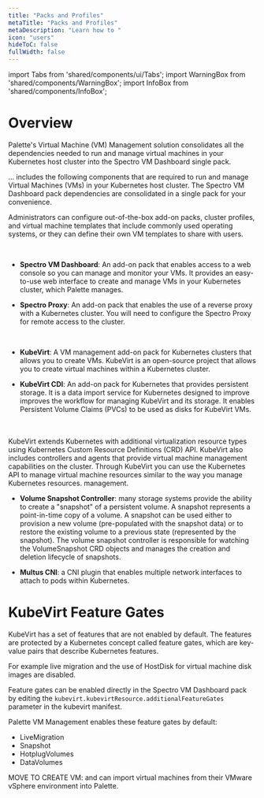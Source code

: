 ```yaml
---
title: "Packs and Profiles"
metaTitle: "Packs and Profiles"
metaDescription: "Learn how to "
icon: "users"
hideToC: false
fullWidth: false
---
```


import Tabs from 'shared/components/ui/Tabs';
import WarningBox from 'shared/components/WarningBox';
import InfoBox from 'shared/components/InfoBox';



# Overview

Palette's Virtual Machine (VM) Management solution consolidates all the dependencies needed to run and manage virtual machines in your Kubernetes host cluster into the Spectro VM Dashboard single pack.

 ... includes the following components that are required to run and manage Virtual Machines (VMs) in your Kubernetes host cluster. The Spectro VM Dashboard pack dependencies are consolidated in a single pack for your convenience. 

Administrators can configure out-of-the-box add-on packs, cluster profiles, and virtual machine templates that include commonly used operating systems, or they can define their own VM templates to share with users. 

<br />

- **Spectro VM Dashboard**: An add-on pack that enables access to a web console so you can manage and monitor your VMs. It provides an easy-to-use web interface to create and manage VMs in your Kubernetes cluster, which Palette manages.


- **Spectro Proxy**: An add-on pack that enables the use of a reverse proxy with a Kubernetes cluster. You will need to configure the Spectro Proxy for remote access to the cluster.

 <br />

- **KubeVirt**: A VM management add-on pack for Kubernetes clusters that allows you to create VMs. KubeVirt is an open-source project that allows you to create virtual machines within a Kubernetes cluster.


- **KubeVirt CDI**:  An add-on pack for Kubernetes that provides persistent storage. It is a data import service for Kubernetes designed to improve improves the workflow for managing KubeVirt and its storage. It enables Persistent Volume Claims (PVCs) to be used as disks for KubeVirt VMs.
<br />
<br />
KubeVirt extends Kubernetes with additional virtualization resource types using Kubernetes Custom Resource Definitions (CRD) API. KubeVirt also includes controllers and agents that provide virtual machine management capabilities on the cluster. Through KubeVirt you can use the Kubernetes API to manage virtual machine resources similar to the way you manage Kubernetes resources. 
management. 


- **Volume Snapshot Controller**: many storage systems provide the ability to create a "snapshot" of a persistent volume. A snapshot represents a point-in-time copy of a volume. A snapshot can be used either to provision a new volume (pre-populated with the snapshot data) or to restore the existing volume to a previous state (represented by the snapshot). The volume snapshot controller is responsible for watching the VolumeSnapshot CRD objects and manages the creation and deletion lifecycle of snapshots.


- **Multus CNI**: a CNI plugin that enables multiple network interfaces to attach to pods within Kubernetes.


# KubeVirt Feature Gates

KubeVirt has a set of features that are not enabled by default. The features are protected by a Kubernetes concept called feature gates, which are key-value pairs that describe Kubernetes features.

For example live migration and the use of HostDisk for virtual machine disk images are disabled. 

Feature gates can be enabled directly in the Spectro VM Dashboard pack by editing the `kubevirt.kubevirtResource.additionalFeatureGates` parameter in the kubevirt manifest.

Palette VM Management enables these feature gates by default:

- LiveMigration
- Snapshot
- HotplugVolumes
- DataVolumes






MOVE TO CREATE VM:
and can import virtual machines from their VMware vSphere environment into Palette.
